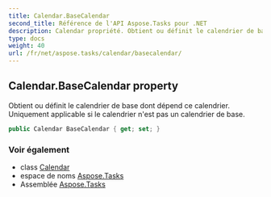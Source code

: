```yaml
---
title: Calendar.BaseCalendar
second_title: Référence de l'API Aspose.Tasks pour .NET
description: Calendar propriété. Obtient ou définit le calendrier de base dont dépend ce calendrier. Uniquement applicable si le calendrier nest pas un calendrier de base.
type: docs
weight: 40
url: /fr/net/aspose.tasks/calendar/basecalendar/
---
```

## Calendar.BaseCalendar property

Obtient ou définit le calendrier de base dont dépend ce calendrier. Uniquement applicable si le calendrier n'est pas un calendrier de base.

```csharp
public Calendar BaseCalendar { get; set; }
```

### Voir également

* class [Calendar](../)
* espace de noms [Aspose.Tasks](../../calendar/)
* Assemblée [Aspose.Tasks](../../../)


